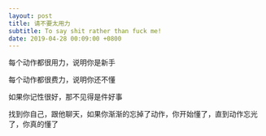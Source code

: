 ```yaml
---
layout: post
title: 请不要太用力
subtitle: To say shit rather than fuck me!
date: 2019-04-28 00:09:00 +0800
---
```

每个动作都很用力，说明你是新手

每个动作都很费力，说明你还不懂

如果你记性很好，那不见得是件好事

找到你自己，跟他聊天，如果你渐渐的忘掉了动作，你开始懂了，直到动作忘光了，你真的懂了



